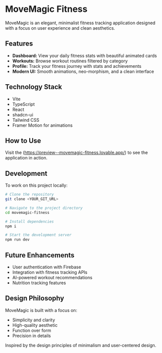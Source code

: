 
# MoveMagic Fitness

MoveMagic is an elegant, minimalist fitness tracking application designed with a focus on user experience and clean aesthetics.

## Features

- **Dashboard:** View your daily fitness stats with beautiful animated cards
- **Workouts:** Browse workout routines filtered by category
- **Profile:** Track your fitness journey with stats and achievements
- **Modern UI:** Smooth animations, neo-morphism, and a clean interface


## Technology Stack

- Vite
- TypeScript
- React
- shadcn-ui
- Tailwind CSS
- Framer Motion for animations

## How to Use

Visit the (https://preview--movemagic-fitness.lovable.app/) to see the application in action.

## Development

To work on this project locally:

```sh
# Clone the repository
git clone <YOUR_GIT_URL>

# Navigate to the project directory
cd movemagic-fitness

# Install dependencies
npm i

# Start the development server
npm run dev
```

## Future Enhancements

- User authentication with Firebase
- Integration with fitness tracking APIs
- AI-powered workout recommendations
- Nutrition tracking features

## Design Philosophy

MoveMagic is built with a focus on:

- Simplicity and clarity
- High-quality aesthetic
- Function over form
- Precision in details

Inspired by the design principles of minimalism and user-centered design.
